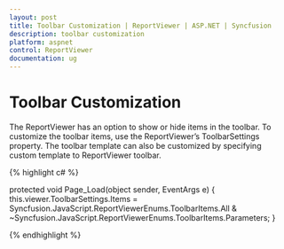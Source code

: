 ```yaml
---
layout: post
title: Toolbar Customization | ReportViewer | ASP.NET | Syncfusion
description: toolbar customization
platform: aspnet
control: ReportViewer
documentation: ug
---
```


# Toolbar Customization

The ReportViewer has an option to show or hide items in the toolbar. To customize the toolbar items, use the ReportViewer’s  ToolbarSettings property. The toolbar template can also be customized by specifying custom template to ReportViewer toolbar.

{% highlight c# %}

protected void Page_Load(object sender, EventArgs e)
{
    this.viewer.ToolbarSettings.Items = Syncfusion.JavaScript.ReportViewerEnums.ToolbarItems.All & ~Syncfusion.JavaScript.ReportViewerEnums.ToolbarItems.Parameters;
}

{% endhighlight %}